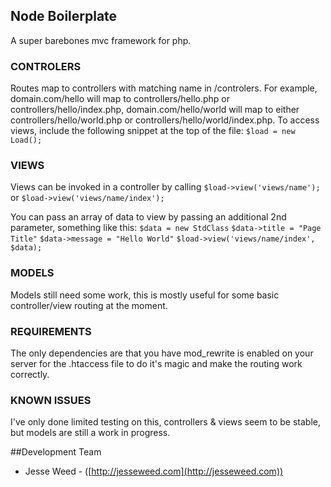 ## Node Boilerplate
A super barebones mvc framework for php.

### CONTROLERS
Routes map to controllers with matching name in /controlers. For example, domain.com/hello will map to controllers/hello.php or controllers/hello/index.php, domain.com/hello/world will map to either controllers/hello/world.php or controllers/hello/world/index.php. To access views, include the following snippet at the top of the file: `$load = new Load();`

### VIEWS
Views can be invoked in a controller by calling `$load->view('views/name');` or `$load->view('views/name/index');`

You can pass an array of data to view by passing an additional 2nd parameter, something like this:
`$data = new StdClass`
`$data->title = "Page Title"`
`$data->message = "Hello World"`
`$load->view('views/name/index', $data);`

### MODELS
Models still need some work, this is mostly useful for some basic controller/view routing at the moment.


### REQUIREMENTS
The only dependencies are that you have mod_rewrite is enabled on your server for the .htaccess file to do it's magic and make the routing work correctly.


### KNOWN ISSUES
I've only done limited testing on this, controllers & views seem to be stable, but models are still a work in progress.



##Development Team

* Jesse Weed - ([http://jesseweed.com](http://jesseweed.com))
